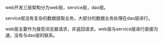 web开发三层架构分为web层，service层，dao层。

service层没有复杂的数据提取业务，大部分的数据业务处理在dao层进行。

web层主要作为接受浏览器请求，并返回请求。web层与service层进行直接沟通，没有与dao层的联系。

